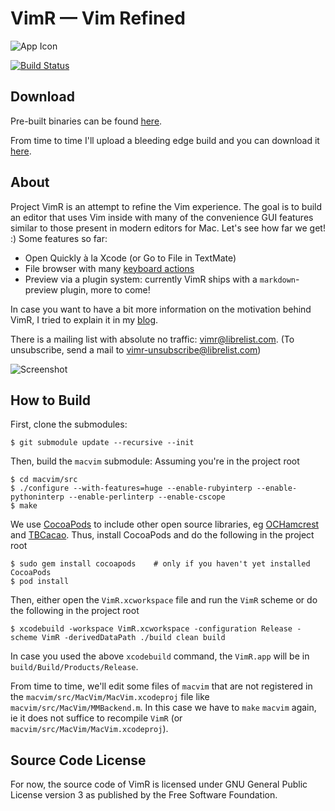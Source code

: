 VimR — Vim Refined
==================

![App Icon](https://raw.github.com/qvacua/vimr/master/Meta/vimr-app-icon.png)

[![Build Status](https://travis-ci.org/qvacua/vimr.svg?branch=master)](https://travis-ci.org/qvacua/vimr)

Download
--------

Pre-built binaries can be found [here](https://github.com/qvacua/vimr/releases).

From time to time I'll upload a bleeding edge build and you can download it [here](http://taewon.de/snapshots/?C=M;O=D).

About
-----

Project VimR is an attempt to refine the Vim experience. The goal is to build an editor that uses Vim inside with many of the convenience GUI features similar to those present in modern editors for Mac. Let's see how far we get! :) Some features so far:

* Open Quickly à la Xcode (or Go to File in TextMate)
* File browser with many [keyboard actions](https://github.com/qvacua/vimr/wiki/File-Browser-Actions)
* Preview via a plugin system: currently VimR ships with a `markdown`-preview plugin, more to come!

In case you want to have a bit more information on the motivation behind VimR, I tried to explain it in my [blog](http://ishouldcocoa.net/post/85242609106/why-vimr).

There is a mailing list with absolute no traffic: [vimr@librelist.com](mailto:vimr@librelist.com). (To unsubscribe, send a mail to [vimr-unsubscribe@librelist.com](mailto:vimr-unsubscribe@librelist.com))

![Screenshot](https://raw.github.com/qvacua/vimr/master/Meta/screenshot.png)

How to Build
------------

First, clone the submodules:

```
$ git submodule update --recursive --init
```

Then, build the `macvim` submodule: Assuming you're in the project root

```
$ cd macvim/src
$ ./configure --with-features=huge --enable-rubyinterp --enable-pythoninterp --enable-perlinterp --enable-cscope
$ make
```

We use [CocoaPods](http://cocoapods.org) to include other open source libraries, eg [OCHamcrest](https://github.com/hamcrest/OCHamcrest) and [TBCacao](https://github.com/qvacua/tbcacao). Thus, install CocoaPods and do the following in the project root

```
$ sudo gem install cocoapods    # only if you haven't yet installed CocoaPods
$ pod install
```

Then, either open the `VimR.xcworkspace` file and run the `VimR` scheme or do the following in the project root

```
$ xcodebuild -workspace VimR.xcworkspace -configuration Release -scheme VimR -derivedDataPath ./build clean build
```

In case you used the above `xcodebuild` command, the `VimR.app` will be in `build/Build/Products/Release`.

From time to time, we'll edit some files of `macvim` that are not registered in the `macvim/src/MacVim/MacVim.xcodeproj` file like `macvim/src/MacVim/MMBackend.m`. In this case we have to `make` `macvim` again, ie it does not suffice to recompile `VimR` (or `macvim/src/MacVim/MacVim.xcodeproj`).

Source Code License
-------------------

For now, the source code of VimR is licensed under GNU General Public License version 3 as published by the Free Software Foundation.

